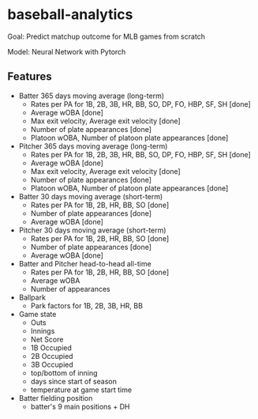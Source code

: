 # baseball-analytics

Goal: Predict matchup outcome for MLB games from scratch

Model: Neural Network with Pytorch

## Features
- Batter 365 days moving average (long-term)
  - Rates per PA for 1B, 2B, 3B, HR, BB, SO, DP, FO, HBP, SF, SH [done]
  - Average wOBA [done]
  - Max exit velocity, Average exit velocity [done]
  - Number of plate appearances [done]
  - Platoon wOBA, Number of platoon plate appearances [done]
- Pitcher 365 days moving average (long-term)
  - Rates per PA for 1B, 2B, 3B, HR, BB, SO, DP, FO, HBP, SF, SH [done]
  - Average wOBA [done]
  - Max exit velocity, Average exit velocity [done]
  - Number of plate appearances [done]
  - Platoon wOBA, Number of platoon plate appearances [done]
- Batter 30 days moving average (short-term)
  - Rates per PA for 1B, 2B, HR, BB, SO [done]
  - Number of plate appearances [done]
  - Average wOBA [done]
- Pitcher 30 days moving average (short-term)
  - Rates per PA for 1B, 2B, HR, BB, SO [done]
  - Number of plate appearances [done]
  - Average wOBA [done]
- Batter and Pitcher head-to-head all-time
  - Rates per PA for 1B, 2B, HR, BB, SO [done]
  - Average wOBA
  - Number of appearances
- Ballpark
  - Park factors for 1B, 2B, 3B, HR, BB
- Game state
  - Outs
  - Innings
  - Net Score
  - 1B Occupied
  - 2B Occupied
  - 3B Occupied
  - top/bottom of inning
  - days since start of season
  - temperature at game start time
- Batter fielding position
  - batter's 9 main positions + DH
